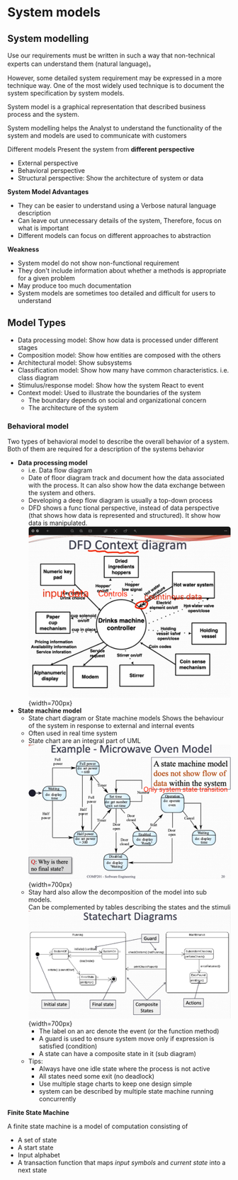 # System models

## System modelling
Use our requirements must be written in such a way that non-technical experts can understand them (natural language)。

However, some detailed system requirement may be expressed in a more technique way. One of the most widely used technique is to document the system specification by system models.

System model is a graphical representation that described business process and the system.

System modelling helps the Analyst to understand the functionality of the system and models are used to communicate with customers

Different models Present the system from **different perspective**

- External perspective
- Behavioral perspective
- Structural perspective: Show the architecture of system or data

**System Model Advantages**

- They can be easier to understand using a Verbose natural language description
- Can leave out unnecessary details of the system, Therefore, focus on what is important
- Different models can focus on different approaches to abstraction


**Weakness**

- System model do not show non-functional requirement
- They don't include information about whether a methods is appropriate for a given problem
- May produce too much documentation
- System models are sometimes too detailed and difficult for users to understand

## Model Types
- Data processing model: Show how data is processed under different stages
- Composition model: Show how entities are composed with the others
- Architectural model: Show subsystems
- Classification model: Show how many have common characteristics. i.e. class diagram
- Stimulus/response model: Show how the system React to event
- Context model: Used to illustrate the boundaries of the system
    - The boundary depends on social and organizational concern
    - The architecture of the system


### Behavioral model

Two types of behavioral model to describe the overall behavior of a system. Both of them are required for a description of the systems behavior

- **Data processing model**
    - i.e. Data flow diagram
    - Date of floor diagram track and document how the data associated with the process. It can also show how the data exchange between the system and others.
    - Developing a deep flow diagram is usually a top-down process
    - DFD shows a func tional perspective, instead of data perspective (that shows how data is represented and structured). It show how data is manipulated.  
    ![alt text](resources/image21.png){width=700px}
- **State machine model**
    - State chart diagram or State machine models Shows the behaviour of the system in response to external and internal events
    - Often used in real time system
    - State chart are an integral part of UML  
    ![alt text](resources/image22.png){width=700px}
    - Stay hard also allow the decomposition of the model into sub models.  
    Can be complemented by tables describing the states and the stimuli  
    ![alt text](resources/image23.png){width=700px}
        - The label on an arc denote the event (or the function method)
        - A guard is used to ensure system move only if expression is satisfied (condition)
        - A state can have a composite state in it (sub diagram)
    - Tips:
        - Always have one idle state where the process is not active
        - All states need some exit (no deadlock)
        - Use multiple stage charts to keep one design simple
        -  system can be described by multiple state machine running concurrently

**Finite State Machine**

A finite state machine is a model of computation consisting of

- A set of state
- A start state
- Input alphabet
- A transaction function that maps *input symbols* and *current state* into a next state